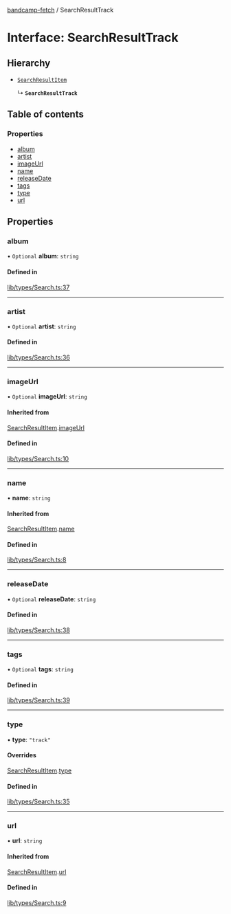 [bandcamp-fetch](../README.md) / SearchResultTrack

# Interface: SearchResultTrack

## Hierarchy

- [`SearchResultItem`](SearchResultItem.md)

  ↳ **`SearchResultTrack`**

## Table of contents

### Properties

- [album](SearchResultTrack.md#album)
- [artist](SearchResultTrack.md#artist)
- [imageUrl](SearchResultTrack.md#imageurl)
- [name](SearchResultTrack.md#name)
- [releaseDate](SearchResultTrack.md#releasedate)
- [tags](SearchResultTrack.md#tags)
- [type](SearchResultTrack.md#type)
- [url](SearchResultTrack.md#url)

## Properties

### album

• `Optional` **album**: `string`

#### Defined in

[lib/types/Search.ts:37](https://github.com/patrickkfkan/bandcamp-fetch/blob/19ec315/src/lib/types/Search.ts#L37)

___

### artist

• `Optional` **artist**: `string`

#### Defined in

[lib/types/Search.ts:36](https://github.com/patrickkfkan/bandcamp-fetch/blob/19ec315/src/lib/types/Search.ts#L36)

___

### imageUrl

• `Optional` **imageUrl**: `string`

#### Inherited from

[SearchResultItem](SearchResultItem.md).[imageUrl](SearchResultItem.md#imageurl)

#### Defined in

[lib/types/Search.ts:10](https://github.com/patrickkfkan/bandcamp-fetch/blob/19ec315/src/lib/types/Search.ts#L10)

___

### name

• **name**: `string`

#### Inherited from

[SearchResultItem](SearchResultItem.md).[name](SearchResultItem.md#name)

#### Defined in

[lib/types/Search.ts:8](https://github.com/patrickkfkan/bandcamp-fetch/blob/19ec315/src/lib/types/Search.ts#L8)

___

### releaseDate

• `Optional` **releaseDate**: `string`

#### Defined in

[lib/types/Search.ts:38](https://github.com/patrickkfkan/bandcamp-fetch/blob/19ec315/src/lib/types/Search.ts#L38)

___

### tags

• `Optional` **tags**: `string`

#### Defined in

[lib/types/Search.ts:39](https://github.com/patrickkfkan/bandcamp-fetch/blob/19ec315/src/lib/types/Search.ts#L39)

___

### type

• **type**: ``"track"``

#### Overrides

[SearchResultItem](SearchResultItem.md).[type](SearchResultItem.md#type)

#### Defined in

[lib/types/Search.ts:35](https://github.com/patrickkfkan/bandcamp-fetch/blob/19ec315/src/lib/types/Search.ts#L35)

___

### url

• **url**: `string`

#### Inherited from

[SearchResultItem](SearchResultItem.md).[url](SearchResultItem.md#url)

#### Defined in

[lib/types/Search.ts:9](https://github.com/patrickkfkan/bandcamp-fetch/blob/19ec315/src/lib/types/Search.ts#L9)
